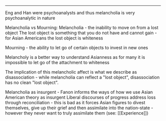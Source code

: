 

----
Eng and Han were psychoanalysts and thus melancholia is very psychoanalytic in nature

Melancholia vs Mourning:
Melancholia - the inability to move on from a lost object
The lost object is something that you do not have and cannot gain - for Asian Americans the lost object is whiteness 

Mourning - the ability to let go of certain objects to invest in new ones 

Melancholy is a better way to understand Asianness as for many it is impossible to let go of the attachment to whiteness

The implication of this melancholic affect is what we describe as disassociation - while melancholia can reflect a "lost object", disassociation has no clean "lost object".

Melancholia as insurgent - Fanon informs the ways of how we use Asian American theory as insurgent
Liberal discourses of progress address loss through reconciliation - this is bad as it forces Asian figures to divest themselves, give up their grief and then assimilate into the nation-state - however they never want to truly assimilate them (see: [[Experience]])